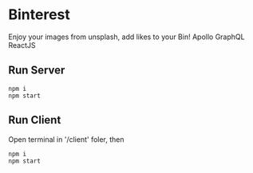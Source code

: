 # Binterest
Enjoy your images from unsplash, add likes to your Bin!
Apollo GraphQL  ReactJS
## Run Server
```
npm i
npm start
```
## Run Client
Open terminal in '/client' foler, then
```
npm i
npm start
```
